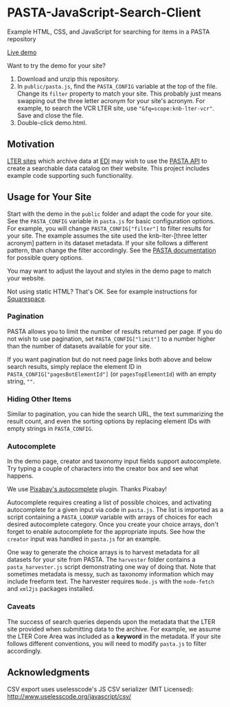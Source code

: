 # PASTA-JavaScript-Search-Client

Example HTML, CSS, and JavaScript for searching for items in a PASTA repository

[Live demo](https://ble-lter.github.io/PASTA-JavaScript-Search-Client/public/demo.html)

Want to try the demo for your site?

1. Download and unzip this repository.
2. In `public/pasta.js`, find the `PASTA_CONFIG` variable at the top of the file. Change its `filter` property to match your site. This probably just means swapping out the three letter acronym for your site's acronym. For example, to search the VCR LTER site, use `"&fq=scope:knb-lter-vcr"`. Save and close the file.
3. Double-click demo.html.

## Motivation

[LTER sites](https://lternet.edu/) which archive data at [EDI](https://environmentaldatainitiative.org/) may wish to use the [PASTA API](https://pastaplus-core.readthedocs.io/en/latest/doc_tree/pasta_api/data_package_manager_api.html#search-data-packages) to create a searchable data catalog on their website. This project includes example code supporting such functionality.

## Usage for Your Site

Start with the demo in the `public` folder and adapt the code for your site.  See the `PASTA_CONFIG` variable in `pasta.js` for basic configuration options.  For example, you will change `PASTA_CONFIG["filter"]` to filter results for your site. The example assumes the site used the knb-lter-[three letter acronym] pattern in its dataset metadata. If your site follows a different pattern, than change the filter accordingly. See the [PASTA documentation](https://pastaplus-core.readthedocs.io/en/latest/doc_tree/pasta_api/data_package_manager_api.html#search-data-packages) for possible query options.

You may want to adjust the layout and styles in the demo page to match your website.

Not using static HTML?  That's OK.  See for example instructions for [Squarespace](squarespace.md).

### Pagination

PASTA allows you to limit the number of results returned per page. If you do not wish to use pagination, set `PASTA_CONFIG["limit"]` to a number higher than the number of datasets available for your site.

If you want pagination but do not need page links both above and below search results, simply replace the element ID in `PASTA_CONFIG["pagesBotElementId"]` (or `pagesTopElementId`) with an empty string, `""`.

### Hiding Other Items

Similar to pagination, you can hide the search URL, the text summarizing the result count, and even the sorting options by replacing element IDs with empty strings in `PASTA_CONFIG`.

### Autocomplete

In the demo page, creator and taxonomy input fields support autocomplete.  Try typing a couple of characters into the creator box and see what happens.  

We use [Pixabay's autocomplete](https://github.com/Pixabay/JavaScript-autoComplete) plugin. Thanks Pixabay!

Autocomplete requires creating a list of possible choices, and activating autocomplete for a given input via code in `pasta.js`.  The list is imported as a script containing a `PASTA_LOOKUP` variable with arrays of choices for each desired autocomplete category. Once you create your choice arrays, don't forget to enable autocomplete for the appropriate inputs.  See how the `creator` input was handled in `pasta.js` for an example.

One way to generate the choice arrays is to harvest metadata for all datasets for your site from PASTA.  The `harvester` folder contains a `pasta_harvester.js` script demonstrating one way of doing that. Note that sometimes metadata is messy, such as taxonomy information which may include freeform text.  The harvester requires `Node.js` with the `node-fetch` and `xml2js` packages installed.

### Caveats

The success of search queries depends upon the metadata that the LTER site provided when submitting data to the archive.  For example, we assume the LTER Core Area was included as a **keyword** in the metadata.  If your site follows different conventions, you will need to modify `pasta.js` to filter accordingly.

## Acknowledgments

CSV export uses uselesscode's JS CSV serializer (MIT Licensed):
http://www.uselesscode.org/javascript/csv/
